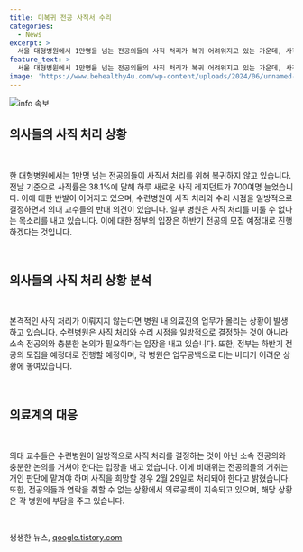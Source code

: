 ```yaml
---
title: 미복귀 전공 사직서 수리
categories:
  - News
excerpt: >
  서울 대형병원에서 1만명을 넘는 전공의들의 사직 처리가 복귀 어려워지고 있는 가운데, 사직 처리가 진행 중이며 빅5 병원들에서는 하루에 700여명의 사직 레지던트 규모가 늘어나고 있다. 이에 의료계의 반발이 이어지고 있으며, 전의교협과 의대 교수들은 소속 전공의들과 충분한 논의를 거쳐야 한다고 주장하고 있다. 의료공백 사태가 5개월째 지속되면서 업무가 몰리고 있고, 정부는 전공의 모집을 예정대로 진행할 예정이어서 각 병원에서는 미룰 수 없다는 목소리가 높아지고 있다. 
feature_text: >
  서울 대형병원에서 1만명을 넘는 전공의들의 사직 처리가 복귀 어려워지고 있는 가운데, 사직 처리가 진행 중이며 빅5 병원들에서는 하루에 700여명의 사직 레지던트 규모가 늘어나고 있다. 이에 의료계의 반발이 이어지고 있으며, 전의교협과 의대 교수들은 소속 전공의들과 충분한 논의를 거쳐야 한다고 주장하고 있다. 의료공백 사태가 5개월째 지속되면서 업무가 몰리고 있고, 정부는 전공의 모집을 예정대로 진행할 예정이어서 각 병원에서는 미룰 수 없다는 목소리가 높아지고 있다. 
image: 'https://www.behealthy4u.com/wp-content/uploads/2024/06/unnamed-file.png'
---
```


<p><img src="https://www.behealthy4u.com/wp-content/uploads/2024/06/unnamed-file.png" alt="info 속보" /></p>

<h2 data-ke-size="size26">의사들의 사직 처리 상황</h2>

<p data-ke-size="size16">&nbsp;</p>

<p>한 대형병원에서는 1만명 넘는 전공의들이 사직서 처리를 위해 복귀하지 않고 있습니다. 전날 기준으로 사직률은 38.1%에 달해 하루 새로운 사직 레지던트가 700여명 늘었습니다. 이에 대한 반발이 이어지고 있으며, 수련병원이 사직 처리와 수리 시점을 일방적으로 결정하면서 의대 교수들의 반대 의견이 있습니다. 일부 병원은 사직 처리를 미룰 수 없다는 목소리를 내고 있습니다. 이에 대한 정부의 입장은 하반기 전공의 모집 예정대로 진행하겠다는 것입니다.</p></p>

<p data-ke-size="size16">&nbsp;</p>

<h2 data-ke-size="size26">의사들의 사직 처리 상황 분석</h2>

<p data-ke-size="size16">&nbsp;</p>

<p>본격적인 사직 처리가 이뤄지지 않는다면 병원 내 의료진의 업무가 몰리는 상황이 발생하고 있습니다. 수련병원은 사직 처리와 수리 시점을 일방적으로 결정하는 것이 아니라 소속 전공의와 충분한 논의가 필요하다는 입장을 내고 있습니다. 또한, 정부는 하반기 전공의 모집을 예정대로 진행할 예정이며, 각 병원은 업무공백으로 더는 버티기 어려운 상황에 놓여있습니다.</p></p>

<p data-ke-size="size16">&nbsp;</p>

<h2 data-ke-size="size26">의료계의 대응</h2>

<p data-ke-size="size16">&nbsp;</p>

<p>의대 교수들은 수련병원이 일방적으로 사직 처리를 결정하는 것이 아닌 소속 전공의와 충분한 논의를 거쳐야 한다는 입장을 내고 있습니다. 이에 비대위는 전공의들의 거취는 개인 판단에 맡겨야 하며 사직을 희망할 경우 2월 29일로 처리돼야 한다고 밝혔습니다. 또한, 전공의들과 연락을 취할 수 없는 상황에서 의료공백이 지속되고 있으며, 해당 상황은 각 병원에 부담을 주고 있습니다.</p></p>

<p data-ke-size="size16">&nbsp;</p>
생생한 뉴스, <a href="https://qoogle.tistory.com" rel="dofollow">qoogle.tistory.com</a>


